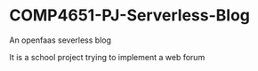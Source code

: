 # COMP4651-PJ-Serverless-Blog
An openfaas severless blog


It is a school project trying to implement a web forum
